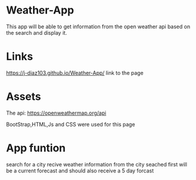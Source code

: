 # Weather-App

This app will be able to get information from the open weather api based on the search and display it.

# Links

https://j-diaz103.github.io/Weather-App/
link to the page

# Assets

The api:
https://openweathermap.org/api

BootStrap,HTML,Js and CSS were used for this page

# App funtion

search for a city
recive weather information from the city seached
first will be a current forecast and should also receive a 5 day forcast

